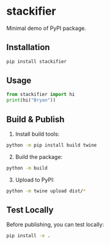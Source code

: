 # stackifier

Minimal demo of PyPI package.

## Installation

```bash
pip install stackifier
```

## Usage

```python
from stackifier import hi
print(hi("Bryan"))
```

## Build & Publish

1. Install build tools:
```bash
python -m pip install build twine
```

2. Build the package:
```bash
python -m build
```

3. Upload to PyPI:
```bash
python -m twine upload dist/*
```

## Test Locally

Before publishing, you can test locally:
```bash
pip install -e .
```
